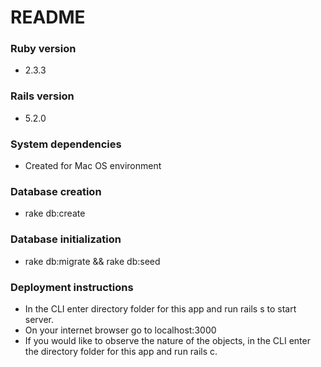 # README

### Ruby version
* 2.3.3

### Rails version
* 5.2.0

### System dependencies
* Created for Mac OS environment

### Database creation
* rake db:create

### Database initialization
* rake db:migrate && rake db:seed


### Deployment instructions
* In the CLI enter directory folder for this app and run rails s to start server.
* On your internet browser go to localhost:3000
* If you would like to observe the nature of the objects, in the CLI enter the directory folder for this app and run rails c.